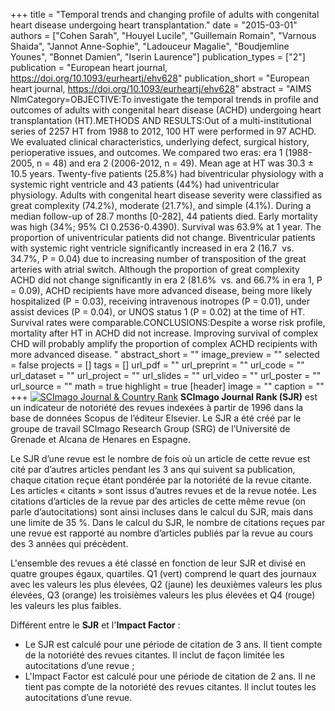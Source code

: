 +++
title = "Temporal trends and changing profile of adults with congenital heart disease undergoing heart transplantation."
date = "2015-03-01"
authors = ["Cohen Sarah", "Houyel Lucile", "Guillemain Romain", "Varnous Shaida", "Jannot Anne-Sophie", "Ladouceur Magalie", "Boudjemline Younes", "Bonnet Damien", "Iserin Laurence"]
publication_types = ["2"]
publication = "European heart journal, https://doi.org/10.1093/eurheartj/ehv628"
publication_short = "European heart journal, https://doi.org/10.1093/eurheartj/ehv628"
abstract = "AIMS NlmCategory=OBJECTIVE:To investigate the temporal trends in profile and outcomes of adults with congenital heart disease (ACHD) undergoing heart transplantation (HT).METHODS AND RESULTS:Out of a multi-institutional series of 2257 HT from 1988 to 2012, 100 HT were performed in 97 ACHD. We evaluated clinical characteristics, underlying defect, surgical history, perioperative issues, and outcomes. We compared two eras: era 1 (1988-2005, n = 48) and era 2 (2006-2012, n = 49). Mean age at HT was 30.3 ± 10.5 years. Twenty-five patients (25.8%) had biventricular physiology with a systemic right ventricle and 43 patients (44%) had univentricular physiology. Adults with congenital heart disease severity were classified as great complexity (74.2%), moderate (21.7%), and simple (4.1%). During a median follow-up of 28.7 months [0-282], 44 patients died. Early mortality was high (34%; 95% CI 0.2536-0.4390). Survival was 63.9% at 1 year. The proportion of univentricular patients did not change. Biventricular patients with systemic right ventricle significantly increased in era 2 (16.7  vs. 34.7%, P = 0.04) due to increasing number of transposition of the great arteries with atrial switch. Although the proportion of great complexity ACHD did not change significantly in era 2 (81.6%  vs. and 66.7% in era 1, P = 0.09), ACHD recipients have more advanced disease, being more likely hospitalized (P = 0.03), receiving intravenous inotropes (P = 0.01), under assist devices (P = 0.04), or UNOS status 1 (P = 0.02) at the time of HT. Survival rates were comparable.CONCLUSIONS:Despite a worse risk profile, mortality after HT in ACHD did not increase. Improving survival of complex CHD will probably amplify the proportion of complex ACHD recipients with more advanced disease. "
abstract_short = ""
image_preview = ""
selected = false
projects = []
tags = []
url_pdf = ""
url_preprint = ""
url_code = ""
url_dataset = ""
url_project = ""
url_slides = ""
url_video = ""
url_poster = ""
url_source = ""
math = true
highlight = true
[header]
image = ""
caption = ""
+++
<a href="https://www.scimagojr.com/journalsearch.php?q=23183&amp;tip=sid&amp;exact=no" title="SCImago Journal &amp; Country Rank"><img border="0" src="https://www.scimagojr.com/journal_img.php?id=23183" alt="SCImago Journal &amp; Country Rank"  /></a>
**SCImago Journal Rank (SJR)** est un indicateur de notoriété des revues indexées à partir de 1996 dans la base de données Scopus de l’éditeur Elsevier. Le SJR a été créé par le groupe de travail SCImago Research Group (SRG) de l’Université de Grenade et Alcana de Henares en Espagne.  
  
Le SJR d’une revue est le nombre de fois où un article de cette revue est cité par d’autres articles pendant les 3 ans qui suivent sa publication, chaque citation reçue étant pondérée par la notoriété de la revue citante. Les articles « citants » sont issus d’autres revues et de la revue notée. Les citations d’articles de la revue par des articles de cette même revue (on parle d’autocitations) sont ainsi incluses dans le calcul du SJR, mais dans une limite de 35 %. Dans le calcul du SJR, le nombre de citations reçues par une revue est rapporté au nombre d’articles publiés par la revue au cours des 3 années qui précèdent.  
  
L'ensemble des revues a été classé en fonction de leur SJR et divisé en quatre groupes égaux, quartiles. Q1 (vert) comprend le quart des journaux avec les valeurs les plus élevées, Q2 (jaune) les deuxièmes valeurs les plus élevées, Q3 (orange) les troisièmes valeurs les plus élevées et Q4 (rouge) les valeurs les plus faibles.  
  
Différent entre le **SJR** et l'**Impact Factor** :  
- Le SJR est calculé pour une période de citation de 3 ans. Il tient compte de la notoriété des revues citantes. Il inclut de façon limitée les autocitations d’une revue ;  
- L'Impact Factor est calculé pour une période de citation de 2 ans. Il ne tient pas compte de la notoriété des revues citantes. Il inclut toutes les autocitations d’une revue.
